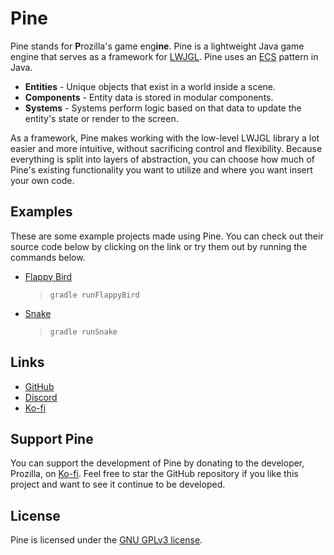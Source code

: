 # Pine

Pine stands for **P**rozilla's game eng**ine**.
Pine is a lightweight Java game engine that serves as a framework for [LWJGL](https://www.lwjgl.org/).
Pine uses an [ECS](https://en.wikipedia.org/wiki/Entity_component_system) pattern in Java.

- **Entities** - Unique objects that exist in a world inside a scene.
- **Components** - Entity data is stored in modular components.
- **Systems** - Systems perform logic based on that data to update the entity's state or render to the screen.

As a framework, Pine makes working with the low-level LWJGL library a lot easier and more intuitive, without sacrificing control and flexibility.
Because everything is split into layers of abstraction, you can choose how much of Pine's existing functionality you want to utilize
and where you want insert your own code.

## Examples

These are some example projects made using Pine. You can check out their source code below by clicking on the link or try them out by running the commands below.

- [Flappy Bird](./examples/src/main/java/dev/prozilla/pine/examples/flappybird)
  > ```gradle runFlappyBird```
- [Snake](./examples/src/main/java/dev/prozilla/pine/examples/flappybird)
  >```gradle runSnake```
  
## Links

- [GitHub](https://github.com/Prozilla/Pine)
- [Discord](https://discord.gg/JwbyQP4tdz)
- [Ko-fi](https://ko-fi.com/prozilla)

## Support Pine

You can support the development of Pine by donating to the developer, Prozilla, on [Ko-fi](https://ko-fi.com/prozilla).
Feel free to star the GitHub repository if you like this project and want to see it continue to be developed.

## License

Pine is licensed under the [GNU GPLv3 license](./LICENSE).
